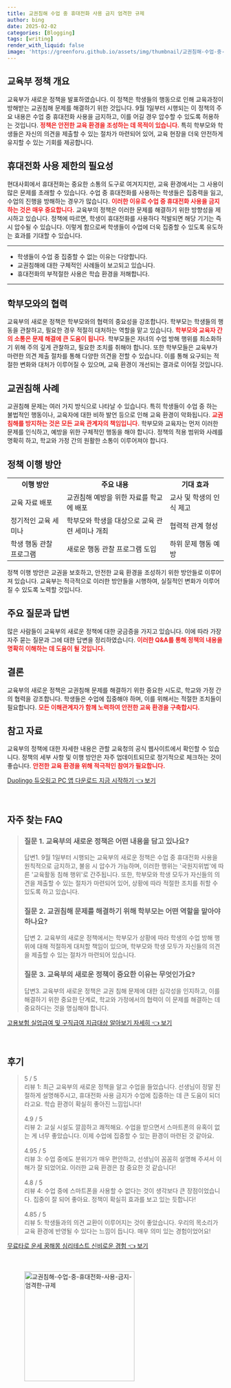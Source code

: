 ```yaml
---
title: 교권침해 수업 중 휴대전화 사용 금지 엄격한 규제
author: bing
date: 2025-02-02
categories: [Blogging]
tags: [writing]
render_with_liquid: false
image: 'https://greenforu.github.io/assets/img/thumbnail/교권침해-수업-중-휴대전화-사용-금지-엄격한-규제.webp'
---
```



<h2 id='교육부 정책 개요'>교육부 정책 개요</h2>

<p>교육부가 새로운 정책을 발표하였습니다. 이 정책은 학생들의 행동으로 인해 교육과정이 방해받는 교권침해 문제를 해결하기 위한 것입니다. 9월 1일부터 시행되는 이 정책의 주요 내용은 수업 중 휴대전화 사용을 금지하고, 이를 어길 경우 압수할 수 있도록 허용하는 것입니다. <b><span style="color: #ee2323;">정책은 안전한 교육 환경을 조성하는 데 목적이 있습니다.</span></b> 특히 학부모와 학생들은 자신의 의견을 제출할 수 있는 절차가 마련되어 있어, 교육 현장을 더욱 안전하게 유지할 수 있는 기회를 제공합니다.</p>

<h2 id='휴대전화 사용 제한의 필요성'>휴대전화 사용 제한의 필요성</h2>

<p>현대사회에서 휴대전화는 중요한 소통의 도구로 여겨지지만, 교육 환경에서는 그 사용이 많은 문제를 초래할 수 있습니다. 수업 중 휴대전화를 사용하는 학생들은 집중력을 잃고, 수업의 진행을 방해하는 경우가 많습니다. <b><span style="color: #ee2323;">이러한 이유로 수업 중 휴대전화 사용을 금지하는 것은 매우 중요합니다.</span></b> 교육부의 정책은 이러한 문제를 해결하기 위한 방향성을 제시하고 있습니다. 정책에 따르면, 학생이 휴대전화를 사용하다 적발되면 해당 기기는 즉시 압수될 수 있습니다. 이렇게 함으로써 학생들이 수업에 더욱 집중할 수 있도록 유도하는 효과를 기대할 수 있습니다.</p>

<hr />

<ul>
    <li>학생들이 수업 중 집중할 수 없는 이유는 다양합니다.</li>
    <li>교권침해에 대한 구체적인 사례들이 보고되고 있습니다.</li>
    <li>휴대전화의 부적절한 사용은 학습 환경을 저해합니다.</li>
</ul>

<hr />

<h2 id='학부모와의 협력'>학부모와의 협력</h2>

<p>교육부의 새로운 정책은 학부모와의 협력의 중요성을 강조합니다. 학부모는 학생들의 행동을 관찰하고, 필요한 경우 적절히 대처하는 역할을 맡고 있습니다. <b><span style="color: #ee2323;">학부모와 교육자 간의 소통은 문제 해결에 큰 도움이 됩니다.</span></b> 학부모들은 자녀의 수업 방해 행위를 최소화하기 위해 주의 깊게 관찰하고, 필요한 조치를 취해야 합니다. 또한 학부모들은 교육부가 마련한 의견 제출 절차를 통해 다양한 의견을 전할 수 있습니다. 이를 통해 요구되는 적절한 변화와 대처가 이루어질 수 있으며, 교육 환경이 개선되는 결과로 이어질 것입니다.</p>

<h2 id='교권침해 사례'>교권침해 사례</h2>

<p>교권침해 문제는 여러 가지 방식으로 나타날 수 있습니다. 특히 학생들이 수업 중 하는 불법적인 행동이나, 교육자에 대한 비하 발언 등으로 인해 교육 환경이 악화됩니다. <b><span style="color: #ee2323;">교권침해를 방지하는 것은 모든 교육 관계자의 책임입니다.</span></b> 학부모와 교육자는 먼저 이러한 문제를 인식하고, 예방을 위한 구체적인 행동을 해야 합니다. 정책의 적용 범위와 사례를 명확히 하고, 학교와 가정 간의 원활한 소통이 이루어져야 합니다.</p>

<h2 id='정책 이행 방안'>정책 이행 방안</h2>

<table>
    <tr>
        <td style="text-align: center; height: 17px;"><b>이행 방안</b></td>
        <td style="text-align: center; height: 17px;"><b>주요 내용</b></td>
        <td style="text-align: center; height: 17px;"><b>기대 효과</b></td>
    </tr>
    <tr>
        <td>교육 자료 배포</td>
        <td>교권침해 예방을 위한 자료를 학교에 배포</td>
        <td>교사 및 학생의 인식 제고</td>
    </tr>
    <tr>
        <td>정기적인 교육 세미나</td>
        <td>학부모와 학생을 대상으로 교육 관련 세미나 개최</td>
        <td>협력적 관계 형성</td>
    </tr>
    <tr>
        <td>학생 행동 관찰 프로그램</td>
        <td>새로운 행동 관찰 프로그램 도입</td>
        <td>하위 문제 행동 예방</td>
    </tr>
</table>

<p>정책 이행 방안은 교권을 보호하고, 안전한 교육 환경을 조성하기 위한 방안들로 이루어져 있습니다. 교육부는 적극적으로 이러한 방안들을 시행하여, 실질적인 변화가 이루어질 수 있도록 노력할 것입니다.</p>

<h2 id='주요 질문과 답변'>주요 질문과 답변</h2>

<p>많은 사람들이 교육부의 새로운 정책에 대한 궁금증을 가지고 있습니다. 이에 따라 가장 자주 묻는 질문과 그에 대한 답변을 정리하였습니다. <b><span style="color: #ee2323;">이러한 Q&A를 통해 정책의 내용을 명확히 이해하는 데 도움이 될 것입니다.</span></b></p>

<h2 id='결론'>결론</h2>

<p>교육부의 새로운 정책은 교권침해 문제를 해결하기 위한 중요한 시도로, 학교와 가정 간의 협력을 강조합니다. 학생들은 수업에 집중해야 하며, 이를 위해서는 적절한 조치들이 필요합니다. <b><span style="color: #ee2323;">모든 이해관계자가 함께 노력하여 안전한 교육 환경을 구축합시다.</span></b></p>

<h2 id='참고 자료'>참고 자료</h2>

<p>교육부의 정책에 대한 자세한 내용은 관할 교육청의 공식 웹사이트에서 확인할 수 있습니다. 정책의 세부 사항 및 이행 방안은 자주 업데이트되므로 정기적으로 체크하는 것이 좋습니다. <b><span style="color: #ee2323;">안전한 교육 환경을 위해 적극적인 참여가 필요합니다.</span></b></p>


<p><a class="click-button" title="Duolingo 듀오링고 PC 앱 다운로드 지금 시작하기" href="https://greenforu.github.io/posts/Duolingo-%EB%93%80%EC%98%A4%EB%A7%81%EA%B3%A0-PC-%EC%95%B1-%EB%8B%A4%EC%9A%B4%EB%A1%9C%EB%93%9C-%EC%A7%80%EA%B8%88-%EC%8B%9C%EC%9E%91%ED%95%98%EA%B8%B0/" rel="dofollow">Duolingo 듀오링고 PC 앱 다운로드 지금 시작하기 👈 보기</a></p><br>
<h2 id='자주_찾는_FAQ'>자주 찾는 FAQ</h2>
<div itemscope="" itemtype="https://schema.org/FAQPage"> 
<blockquote> 
<div itemscope="" itemprop="mainEntity" itemtype="https://schema.org/Question"> 
<h3 itemprop="name">질문 1. 교육부의 새로운 정책은 어떤 내용을 담고 있나요?</h3> 
<div itemscope="" itemprop="acceptedAnswer" itemtype="https://schema.org/Answer"> 
<span itemprop="text"> 
<p>답변1. 9월 1일부터 시행되는 교육부의 새로운 정책은 수업 중 휴대전화 사용을 원칙적으로 금지하고, 불응 시 압수가 가능하며, 이러한 행위는 '국원지위법'에 따른 '교육활동 침해 행위'로 간주됩니다. 또한, 학부모와 학생 모두가 자신들의 의견을 제출할 수 있는 절차가 마련되어 있어, 상황에 따라 적절한 조치를 취할 수 있도록 하고 있습니다.</p> 
</span> 
</div> 
</div> 
<div itemscope="" itemprop="mainEntity" itemtype="https://schema.org/Question"> 
<h3 itemprop="name">질문 2. 교권침해 문제를 해결하기 위해 학부모는 어떤 역할을 맡아야 하나요?</h3> 
<div itemscope="" itemprop="acceptedAnswer" itemtype="https://schema.org/Answer"> 
<span itemprop="text"> 
<p>답변 2. 교육부의 새로운 정책에서는 학부모가 상황에 따라 학생의 수업 방해 행위에 대해 적절하게 대처할 책임이 있으며, 학부모와 학생 모두가 자신들의 의견을 제출할 수 있는 절차가 마련되어 있습니다.</p> 
</span> 
</div> 
</div> 
<div itemscope="" itemprop="mainEntity" itemtype="https://schema.org/Question"> 
<h3 itemprop="name">질문 3. 교육부의 새로운 정책이 중요한 이유는 무엇인가요?</h3> 
<div itemscope="" itemprop="acceptedAnswer" itemtype="https://schema.org/Answer"> 
<span itemprop="text"> 
<p>답변3. 교육부의 새로운 정책은 교권 침해 문제에 대한 심각성을 인지하고, 이를 해결하기 위한 중요한 단계로, 학교와 가정에서의 협력이 이 문제를 해결하는 데 중요하다는 것을 명심해야 합니다.</p> 
</span> 
</div> 
</div> 
</blockquote> 
</div>
<p><a class="click-button" title="고용보험 실업급여 및 구직급여 지급대상 알아보기 자세히" href="https://greenforu.github.io/posts/%EA%B3%A0%EC%9A%A9%EB%B3%B4%ED%97%98-%EC%8B%A4%EC%97%85%EA%B8%89%EC%97%AC-%EB%B0%8F-%EA%B5%AC%EC%A7%81%EA%B8%89%EC%97%AC-%EC%A7%80%EA%B8%89%EB%8C%80%EC%83%81-%EC%95%8C%EC%95%84%EB%B3%B4%EA%B8%B0-%EC%9E%90%EC%84%B8%ED%9E%88/" rel="dofollow">고용보험 실업급여 및 구직급여 지급대상 알아보기 자세히 👈 보기</a></p><br>
<h2 id='후기'>후기</h2>
<div itemscope itemtype="https://schema.org/Product">
  <blockquote>
  <div itemprop="review" itemscope itemtype="https://schema.org/Review">
      <div itemprop="reviewRating" itemscope itemtype="https://schema.org/Rating"> <span itemprop="ratingValue">5</span> / <span itemprop="bestRating">5</span> </div>
      <span itemprop="reviewBody">리뷰 1: 최근 교육부의 새로운 정책을 알고 수업을 들었습니다. 선생님이 정말 친절하게 설명해주시고, 휴대전화 사용 금지가 수업에 집중하는 데 큰 도움이 되더라고요. 학습 환경이 확실히 좋아진 느낌입니다!</span>
  </div>
  <br>
  <div itemprop="review" itemscope itemtype="https://schema.org/Review">
      <div itemprop="reviewRating" itemscope itemtype="https://schema.org/Rating"> <span itemprop="ratingValue">4.9</span> / <span itemprop="bestRating">5</span> </div>
      <span itemprop="reviewBody">리뷰 2: 교실 시설도 깔끔하고 쾌적해요. 수업을 받으면서 스마트폰의 유혹이 없는 게 너무 좋았습니다. 이제 수업에 집중할 수 있는 환경이 마련된 것 같아요.</span>
  </div>
  <br>
  <div itemprop="review" itemscope itemtype="https://schema.org/Review">
      <div itemprop="reviewRating" itemscope itemtype="https://schema.org/Rating"> <span itemprop="ratingValue">4.95</span> / <span itemprop="bestRating">5</span> </div>
      <span itemprop="reviewBody">리뷰 3: 수업 중에도 분위기가 매우 편안하고, 선생님이 꼼꼼히 설명해 주셔서 이해가 잘 되었어요. 이러한 교육 환경은 참 중요한 것 같습니다!</span>
  </div>
  <br>
  <div itemprop="review" itemscope itemtype="https://schema.org/Review">
      <div itemprop="reviewRating" itemscope itemtype="https://schema.org/Rating"> <span itemprop="ratingValue">4.8</span> / <span itemprop="bestRating">5</span> </div>
      <span itemprop="reviewBody">리뷰 4: 수업 중에 스마트폰을 사용할 수 없다는 것이 생각보다 큰 장점이었습니다. 집중이 잘 되어 좋아요. 정책이 확실히 효과를 보고 있는 듯합니다!</span>
  </div>
  <br>
  <div itemprop="review" itemscope itemtype="https://schema.org/Review">
      <div itemprop="reviewRating" itemscope itemtype="https://schema.org/Rating"> <span itemprop="ratingValue">4.85</span> / <span itemprop="bestRating">5</span> </div>
      <span itemprop="reviewBody">리뷰 5: 학생들과의 의견 교환이 이루어지는 것이 좋았습니다. 우리의 목소리가 교육 환경에 반영될 수 있다는 느낌이 듭니다. 매우 의미 있는 경험이었어요!</span>
  </div>
  </blockquote>
</div>
<p><a class="click-button" title="무료타로 운세 꿈해몽 심리테스트 신비로운 경험" href="https://greenforu.github.io/posts/%EB%AC%B4%EB%A3%8C%ED%83%80%EB%A1%9C-%EC%9A%B4%EC%84%B8-%EA%BF%88%ED%95%B4%EB%AA%BD-%EC%8B%AC%EB%A6%AC%ED%85%8C%EC%8A%A4%ED%8A%B8-%EC%8B%A0%EB%B9%84%EB%A1%9C%EC%9A%B4-%EA%B2%BD%ED%97%98/" rel="dofollow">무료타로 운세 꿈해몽 심리테스트 신비로운 경험 👈 보기</a></p><br>
<figure class="image"><img src="https://greenforu.github.io/assets/img/thumbnail/교권침해-수업-중-휴대전화-사용-금지-엄격한-규제.webp" alt="교권침해-수업-중-휴대전화-사용-금지-엄격한-규제" width="256" height="256"></figure>